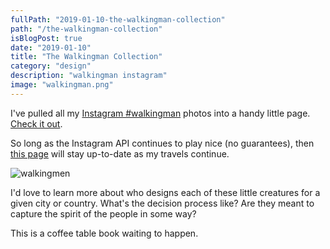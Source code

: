 ```yaml
---
fullPath: "2019-01-10-the-walkingman-collection"
path: "/the-walkingman-collection"
isBlogPost: true
date: "2019-01-10"
title: "The Walkingman Collection"
category: "design"
description: "walkingman instagram"
image: "walkingman.png"
---
```


I've pulled all my [Instagram #walkingman](https://instagram.com/whatrocks) photos into a handy little page. [Check it out](/walkingman).

So long as the Instagram API continues to play nice (no guarantees), then [this page](/walkingman) will stay up-to-date as my travels continue.

![walkingmen](./images/walkingman.png)

I'd love to learn more about who designs each of these little creatures for a given city or country. What's the decision process like? Are they meant to capture the spirit of the people in some way?

This is a coffee table book waiting to happen.
